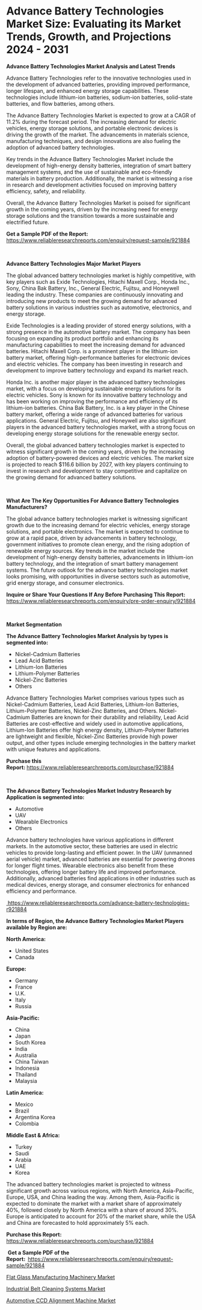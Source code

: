 <p><h1>Advance Battery Technologies Market Size: Evaluating its Market Trends, Growth, and Projections 2024 - 2031</h1></p><p><strong>Advance Battery Technologies Market Analysis and Latest Trends</strong></p>
<p><p>Advance Battery Technologies refer to the innovative technologies used in the development of advanced batteries, providing improved performance, longer lifespan, and enhanced energy storage capabilities. These technologies include lithium-ion batteries, sodium-ion batteries, solid-state batteries, and flow batteries, among others.</p><p>The Advance Battery Technologies Market is expected to grow at a CAGR of 11.2% during the forecast period. The increasing demand for electric vehicles, energy storage solutions, and portable electronic devices is driving the growth of the market. The advancements in materials science, manufacturing techniques, and design innovations are also fueling the adoption of advanced battery technologies.</p><p>Key trends in the Advance Battery Technologies Market include the development of high-energy density batteries, integration of smart battery management systems, and the use of sustainable and eco-friendly materials in battery production. Additionally, the market is witnessing a rise in research and development activities focused on improving battery efficiency, safety, and reliability.</p><p>Overall, the Advance Battery Technologies Market is poised for significant growth in the coming years, driven by the increasing need for energy storage solutions and the transition towards a more sustainable and electrified future.</p></p>
<p><strong>Get a Sample PDF of the Report:&nbsp;</strong> <a href="https://www.reliableresearchreports.com/enquiry/request-sample/921884">https://www.reliableresearchreports.com/enquiry/request-sample/921884</a></p>
<p>&nbsp;</p>
<p><strong>Advance Battery Technologies Major Market Players</strong></p>
<p><p>The global advanced battery technologies market is highly competitive, with key players such as Exide Technologies, Hitachi Maxell Corp., Honda Inc., Sony, China Bak Battery, Inc., General Electric, Fujitsu, and Honeywell leading the industry. These companies are continuously innovating and introducing new products to meet the growing demand for advanced battery solutions in various industries such as automotive, electronics, and energy storage.</p><p>Exide Technologies is a leading provider of stored energy solutions, with a strong presence in the automotive battery market. The company has been focusing on expanding its product portfolio and enhancing its manufacturing capabilities to meet the increasing demand for advanced batteries. Hitachi Maxell Corp. is a prominent player in the lithium-ion battery market, offering high-performance batteries for electronic devices and electric vehicles. The company has been investing in research and development to improve battery technology and expand its market reach.</p><p>Honda Inc. is another major player in the advanced battery technologies market, with a focus on developing sustainable energy solutions for its electric vehicles. Sony is known for its innovative battery technology and has been working on improving the performance and efficiency of its lithium-ion batteries. China Bak Battery, Inc. is a key player in the Chinese battery market, offering a wide range of advanced batteries for various applications. General Electric, Fujitsu, and Honeywell are also significant players in the advanced battery technologies market, with a strong focus on developing energy storage solutions for the renewable energy sector.</p><p>Overall, the global advanced battery technologies market is expected to witness significant growth in the coming years, driven by the increasing adoption of battery-powered devices and electric vehicles. The market size is projected to reach $116.6 billion by 2027, with key players continuing to invest in research and development to stay competitive and capitalize on the growing demand for advanced battery solutions.</p></p>
<p>&nbsp;</p>
<p><strong>What Are The Key Opportunities For Advance Battery Technologies Manufacturers?</strong></p>
<p><p>The global advance battery technologies market is witnessing significant growth due to the increasing demand for electric vehicles, energy storage solutions, and portable electronics. The market is expected to continue to grow at a rapid pace, driven by advancements in battery technology, government initiatives to promote clean energy, and the rising adoption of renewable energy sources. Key trends in the market include the development of high-energy density batteries, advancements in lithium-ion battery technology, and the integration of smart battery management systems. The future outlook for the advance battery technologies market looks promising, with opportunities in diverse sectors such as automotive, grid energy storage, and consumer electronics.</p></p>
<p><strong>Inquire or Share Your Questions If Any Before Purchasing This Report:</strong> <a href="https://www.reliableresearchreports.com/enquiry/pre-order-enquiry/921884">https://www.reliableresearchreports.com/enquiry/pre-order-enquiry/921884</a></p>
<p>&nbsp;</p>
<p><strong>Market Segmentation</strong></p>
<p><strong>The Advance Battery Technologies Market Analysis by types is segmented into:</strong></p>
<p><ul><li>Nickel-Cadmium Batteries</li><li>Lead Acid Batteries</li><li>Lithium-Ion Batteries</li><li>Lithium-Polymer Batteries</li><li>Nickel-Zinc Batteries</li><li>Others</li></ul></p>
<p><p>Advance Battery Technologies Market comprises various types such as Nickel-Cadmium Batteries, Lead Acid Batteries, Lithium-Ion Batteries, Lithium-Polymer Batteries, Nickel-Zinc Batteries, and Others. Nickel-Cadmium Batteries are known for their durability and reliability, Lead Acid Batteries are cost-effective and widely used in automotive applications, Lithium-Ion Batteries offer high energy density, Lithium-Polymer Batteries are lightweight and flexible, Nickel-Zinc Batteries provide high power output, and other types include emerging technologies in the battery market with unique features and applications.</p></p>
<p><strong>Purchase this Report:&nbsp;</strong><a href="https://www.reliableresearchreports.com/purchase/921884">https://www.reliableresearchreports.com/purchase/921884</a></p>
<p>&nbsp;</p>
<p><strong>The Advance Battery Technologies Market Industry Research by Application is segmented into:</strong></p>
<p><ul><li>Automotive</li><li>UAV</li><li>Wearable Electronics</li><li>Others</li></ul></p>
<p><p>Advance battery technologies have various applications in different markets. In the automotive sector, these batteries are used in electric vehicles to provide long-lasting and efficient power. In the UAV (unmanned aerial vehicle) market, advanced batteries are essential for powering drones for longer flight times. Wearable electronics also benefit from these technologies, offering longer battery life and improved performance. Additionally, advanced batteries find applications in other industries such as medical devices, energy storage, and consumer electronics for enhanced efficiency and performance.</p></p>
<p><a href="https://www.reliableresearchreports.com/advance-battery-technologies-r921884">&nbsp;https://www.reliableresearchreports.com/advance-battery-technologies-r921884</a></p>
<p><strong>In terms of Region, the Advance Battery Technologies Market Players available by Region are:</strong></p>
<p>
    <p> <strong> North America: </strong>
        <ul>
            <li>United States</li>
            <li>Canada</li>
        </ul>
        </p> 
    <p> <strong> Europe: </strong>
        <ul>
            <li>Germany</li>
            <li>France</li>
            <li>U.K.</li>
            <li>Italy</li>
            <li>Russia</li>
        </ul>
        </p> 
    <p> <strong> Asia-Pacific: </strong>
        <ul>
            <li>China</li>
            <li>Japan</li>
            <li>South Korea</li>
            <li>India</li>
            <li>Australia</li>
            <li>China Taiwan</li>
            <li>Indonesia</li>
            <li>Thailand</li>
            <li>Malaysia</li>
        </ul>
        </p> 
    <p> <strong> Latin America: </strong>
        <ul>
            <li>Mexico</li>
            <li>Brazil</li>
            <li>Argentina Korea</li>
            <li>Colombia</li>
        </ul>
        </p> 
    <p> <strong> Middle East & Africa: </strong>
        <ul>
            <li>Turkey</li>
            <li>Saudi</li>
            <li>Arabia</li>
            <li>UAE</li>
            <li>Korea</li>
        </ul>
    </p>
    </p>
<p><p>The advanced battery technologies market is projected to witness significant growth across various regions, with North America, Asia-Pacific, Europe, USA, and China leading the way. Among them, Asia-Pacific is expected to dominate the market with a market share of approximately 40%, followed closely by North America with a share of around 30%. Europe is anticipated to account for 20% of the market share, while the USA and China are forecasted to hold approximately 5% each.</p></p>
<p><strong>Purchase this Report: </strong><a href="https://www.reliableresearchreports.com/purchase/921884">https://www.reliableresearchreports.com/purchase/921884</a></p>
<p>&nbsp;<strong>Get a Sample PDF of the Report:&nbsp;&nbsp;</strong><a href="https://www.reliableresearchreports.com/enquiry/request-sample/921884">https://www.reliableresearchreports.com/enquiry/request-sample/921884</a></p>
<p><strong></strong></p>
<p><p><a href="https://github.com/jsmusil/Market-Research-Report-List-4/blob/main/flat-glass-manufacturing-machinery-market.md">Flat Glass Manufacturing Machinery Market</a></p><p><a href="https://github.com/yemakinde/Market-Research-Report-List-3/blob/main/industrial-belt-cleaning-systems-market.md">Industrial Belt Cleaning Systems Market</a></p><p><a href="https://github.com/bmorecock/Market-Research-Report-List-4/blob/main/automotive-ccd-alignment-machine-market.md">Automotive CCD Alignment Machine Market</a></p></p>